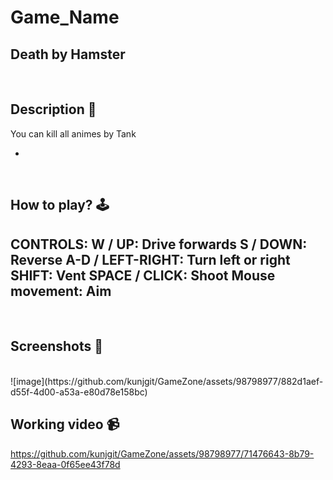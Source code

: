 # **Game_Name** 
Death by Hamster
---

<br>

## **Description 📃**
<!-- add your game description here  -->
You can kill all animes by Tank

- 
<br>

## **How to play? 🕹️**
<!-- add the steps how to play games -->
CONTROLS:
W / UP: Drive forwards
S / DOWN: Reverse
A-D / LEFT-RIGHT: Turn left or right
SHIFT: Vent
SPACE / CLICK: Shoot
Mouse movement: Aim
- 

<br>

## **Screenshots 📸**

<br>
<!-- add your screenshots like this -->
<!-- ![image](url) -->
![image](https://github.com/kunjgit/GameZone/assets/98798977/882d1aef-d55f-4d00-a53a-e80d78e158bc)


<br>

## **Working video 📹**
<!-- add your working video over here -->
https://github.com/kunjgit/GameZone/assets/98798977/71476643-8b79-4293-8eaa-0f65ee43f78d

